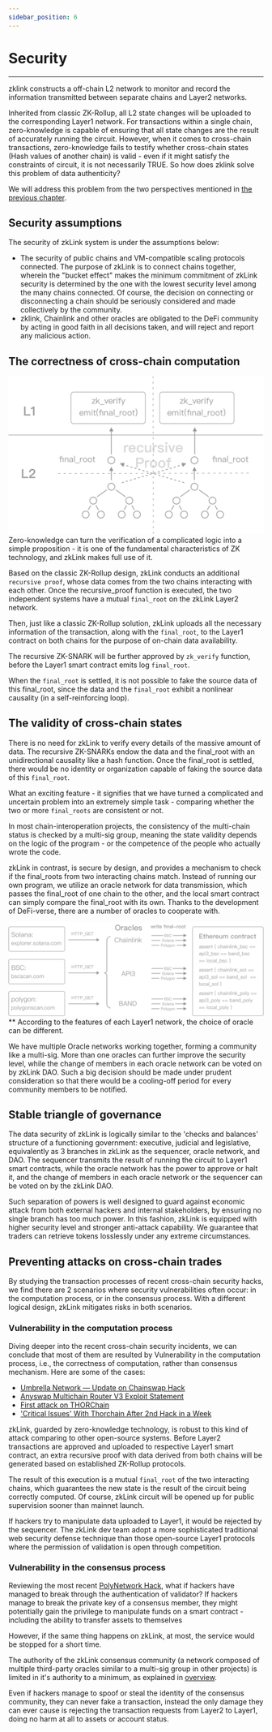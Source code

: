 ```yaml
---
sidebar_position: 6
---
```


# Security

---

zklink constructs a off-chain L2 network to monitor and record the information transmitted between separate chains and Layer2 networks.

Inherited from classic ZK-Rollup, all L2 state changes will be uploaded to the corresponding Layer1 network. For transactions within a single chain, zero-knowledge is capable of ensuring that all state changes are the result of accurately running the circuit. However, when it comes to cross-chain transactions, zero-knowledge fails to testify whether cross-chain states (Hash values of another chain) is valid - even if it might satisfy the constraints of circuit, it is not necessarily TRUE. So how does zklink solve this problem of data authenticity?

We will address this problem from the two perspectives mentioned in [the previous chapter](/docs/Technology/Overview#two-key-components-in-cross-chain-interoperability).

## Security assumptions
The security of zkLink system is under the assumptions below:

- The security of public chains and VM-compatible scaling protocols connected. The purpose of zkLink is to connect chains together, wherein the "bucket effect" makes the minimum commitment of zkLink security is determined by the one with the lowest security level among the many chains connected. Of course, the decision on connecting or disconnecting a chain should be seriously considered and made collectively by the community.
- zklink, Chainlink and other oracles are obligated to the DeFi community by acting in good faith in all decisions taken, and will reject and report any malicious action.

## The correctness of cross-chain computation
![recursive](../../static/img/tech/recursive.png)
Zero-knowledge can turn the verification of a complicated logic into a simple proposition - it is one of the fundamental characteristics of ZK technology, and zkLink makes full use of it.

Based on the classic ZK-Rollup design, zkLink conducts an additional `recursive proof`, whose data comes from the two chains interacting with each other. Once the recursive_proof function is executed, the two independent systems have a mutual `final_root` on the zkLink Layer2 network.

Then, just like a classic ZK-Rollup solution, zkLink uploads all the necessary information of the transaction, along with the `final_root`, to the Layer1 contract on both chains for the purpose of on-chain data availability.

The recursive ZK-SNARK will be further approved by `zk_verify` function, before the Layer1 smart contract emits log `final_root`.

When the `final_root` is settled, it is not possible to fake the source data of this final_root, since the data and the `final_root` exhibit a nonlinear causality (in a self-reinforcing loop).


## The validity of cross-chain states
There is no need for zkLink to verify every details of the massive amount of data. The recursive ZK-SNARKs endow the data and the final_root with an unidirectional causality like a hash function. Once the final_root is settled, there would be no identity or organization capable of faking the source data of this `final_root`.

What an exciting feature - it signifies that we have turned a complicated and uncertain problem into an extremely simple task - comparing whether the two or more `final_roots` are consistent or not.

In most chain-interoperation projects, the consistency of the multi-chain status is checked by a multi-sig group, meaning the state validity depends on the logic of the program - or the competence of the people who actually wrote the code.

zkLink in contrast, is secure by design, and provides a mechanism to check if the final_roots from two interacting chains match. Instead of running our own program, we utilize an oracle network for data transmission, which passes the final_root of one chain to the other, and the local smart contract can simply compare the final_root with its own. Thanks to the development of DeFi-verse, there are a number of oracles to cooperate with.

![oracles](../../static/img/tech/oracles.png)
** According to the features of each Layer1 network, the choice of oracle can be different.


We have multiple Oracle networks working together, forming a community like a multi-sig. More than one oracles can further improve the security level, while the change of members in each oracle network can be voted on by zkLink DAO. Such a big decision should be made under prudent consideration so that there would be a cooling-off period for every community members to be notified.

## Stable triangle of governance

The data security of zkLink is logically similar to the 'checks and balances' structure of a functioning government: executive, judicial and legislative, equivalently as 3 branches in zkLink as the sequencer, oracle network, and DAO. The sequencer transmits the result of running the circuit to Layer1 smart contracts, while the oracle network has the power to approve or halt it, and the change of members in each oracle network or the sequencer can be voted on by the zkLink DAO.

Such separation of powers is well designed to guard against economic attack from both external hackers and internal stakeholders, by ensuring no single branch has too much power. In this fashion, zkLink is equipped with higher security level and stronger anti-attack capability. We guarantee that traders can retrieve tokens losslessly under any extreme circumstances.


## Preventing attacks on cross-chain trades

By studying the transaction processes of recent cross-chain security hacks, we find there are 2 scenarios where security vulnerabilities often occur: in the computation process, or in the consensus process. With a different logical design, zkLink mitigates risks in both scenarios.

### Vulnerability in the computation process
Diving deeper into the recent cross-chain security incidents, we can conclude that most of them are resulted by Vulnerability in the computation process, i.e., the correctness of computation, rather than consensus mechanism. Here are some of the cases:

* [Umbrella Network — Update on Chainswap Hack](https://medium.com/umbrella-network/umbrella-network-update-on-chainswap-hack-628d1aaaa873)
* [Anyswap Multichain Router V3 Exploit Statement](https://anyswap.medium.com/anyswap-multichain-router-v3-exploit-statement-6833f1b7e6fb)
* [First attack on THORChain](https://www.reddit.com/r/THORChain/comments/oa0kss/first_attack_on_thorchain_fixed_already/)
* ['Critical Issues' With Thorchain After 2nd Hack in a Week](https://decrypt.co/76694/critical-issues-with-thorchain-after-2nd-hack-week)

zkLink, guarded by zero-knowledge technology, is robust to this kind of attack comparing to other open-source systems. Before Layer2 transactions are approved and uploaded to respective Layer1 smart contract, an extra recursive proof with data derived from both chains will be generated based on established ZK-Rollup protocols.

The result of this execution is a mutual `final_root` of the two interacting chains, which guarantees  the new state is the result of the circuit being correctly computed. Of course, zkLink circuit will be opened up for public supervision sooner than mainnet launch.

If hackers try to manipulate data uploaded to Layer1,  it would be rejected by the sequencer. The zkLink dev team adopt a more sophisticated traditional web security defense technique than those open-source Layer1 protocols where the permission of validation is open through competition.

### Vulnerability in the consensus process
Reviewing the most recent [PolyNetwork Hack](https://decrypt.co/78163/polynetwork-suffers-record-breaking-600-3m-hack), what if hackers have managed to break through the authentication of validator? If hackers manage to break the private key of a consensus member, they might potentially gain the privilege to manipulate funds on a smart contract - including the ability to transfer assets to themselves

However, if the same thing happens on zkLink, at most, the service would be stopped for a short time.

The authority of the zkLink consensus community (a network composed of multiple third-party oracles similar to a multi-sig group in other projects) is limited in it's authority to a minimum, as explained in [overview](/docs/Technology/Overview).

Even if hackers manage to spoof or steal the identity of the consensus community, they can never fake a transaction, instead the only damage they can ever cause is rejecting the transaction requests from Layer2 to Layer1, doing no harm at all to assets or account status.
